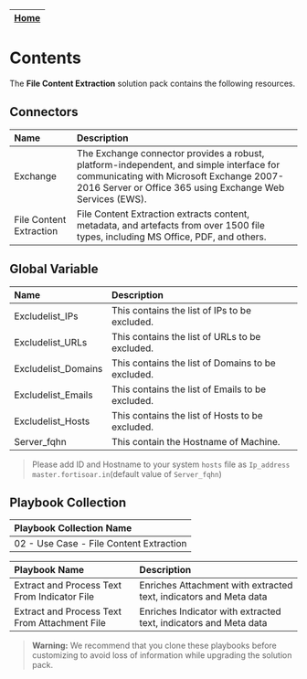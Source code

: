 | [Home](https://github.com/fortinet-fortisoar/solution-pack-file-content-extraction/blob/release/1.1.0/README.md) |
|--------------------------------------------|

# Contents

The **File Content Extraction** solution pack contains the following resources.

## Connectors

|**Name**|**Description**|
| :- | :- |
| Exchange | The Exchange connector provides a robust, platform-independent, and simple interface for communicating with Microsoft Exchange 2007-2016 Server or Office 365 using Exchange Web Services (EWS). |
| File Content Extraction | File Content Extraction extracts content, metadata, and artefacts from over 1500 file types, including MS Office, PDF, and others. |

## Global Variable

|**Name**|**Description**|
| :- | :- |
| Excludelist_IPs | This contains the list of IPs to be excluded. |
| Excludelist_URLs | This contains the list of URLs to be excluded. |
| Excludelist_Domains | This contains the list of Domains to be excluded. |
| Excludelist_Emails | This contains the list of Emails to be excluded. |
| Excludelist_Hosts | This contains the list of Hosts to be excluded. |
| Server_fqhn | This contain the Hostname of Machine. |
> Please add ID and Hostname to your system `hosts` file as `Ip_address` `master.fortisoar.in`(default value of `Server_fqhn`)

## Playbook Collection

|Playbook Collection Name |
| :- |
| 02 - Use Case - File Content Extraction |

**Playbook Name**|**Description**|
| :- | :- |
| Extract and Process Text From Indicator File | Enriches Attachment with extracted text, indicators and Meta data |
| Extract and Process Text From Attachment File | Enriches Indicator with extracted text, indicators and Meta data |

>**Warning:** We recommend that you clone these playbooks before customizing to avoid loss of information while upgrading the solution pack.

